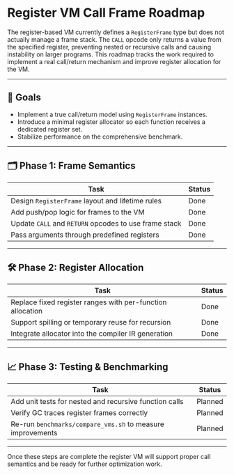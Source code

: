 # Register VM Call Frame Roadmap

The register-based VM currently defines a `RegisterFrame` type but does not actually
manage a frame stack. The `CALL` opcode only returns a value from the specified
register, preventing nested or recursive calls and causing instability on larger
programs. This roadmap tracks the work required to implement a real call/return
mechanism and improve register allocation for the VM.

---

## 🎯 Goals

- Implement a true call/return model using `RegisterFrame` instances.
- Introduce a minimal register allocator so each function receives a dedicated
  register set.
- Stabilize performance on the comprehensive benchmark.

---

## 🗂️ Phase 1: Frame Semantics

| Task                                                         | Status  |
| ------------------------------------------------------------ | ------- |
| Design `RegisterFrame` layout and lifetime rules             | Done    |
| Add push/pop logic for frames to the VM                      | Done    |
| Update `CALL` and `RETURN` opcodes to use frame stack        | Done |
| Pass arguments through predefined registers                  | Done |

---

## 🛠️ Phase 2: Register Allocation

| Task                                                         | Status  |
| ------------------------------------------------------------ | ------- |
| Replace fixed register ranges with per-function allocation   | Done |
| Support spilling or temporary reuse for recursion            | Done |
| Integrate allocator into the compiler IR generation          | Done |

---

## 📈 Phase 3: Testing & Benchmarking

| Task                                                         | Status  |
| ------------------------------------------------------------ | ------- |
| Add unit tests for nested and recursive function calls       | Planned |
| Verify GC traces register frames correctly                   | Planned |
| Re-run `benchmarks/compare_vms.sh` to measure improvements   | Planned |

---

Once these steps are complete the register VM will support proper call semantics
and be ready for further optimization work.
